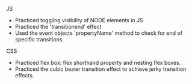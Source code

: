 JS
- Practiced toggling visibility of NODE elements in JS
- Practiced the 'transitionend' effect 
- Used the event objects 'propertyName' method to check for end of specific transitions.

CSS
- Practiced flex box: flex shorthand property and nesting flex boxes.
- Practiced the cubic bezier transition effect to achieve jerky transition effects.
